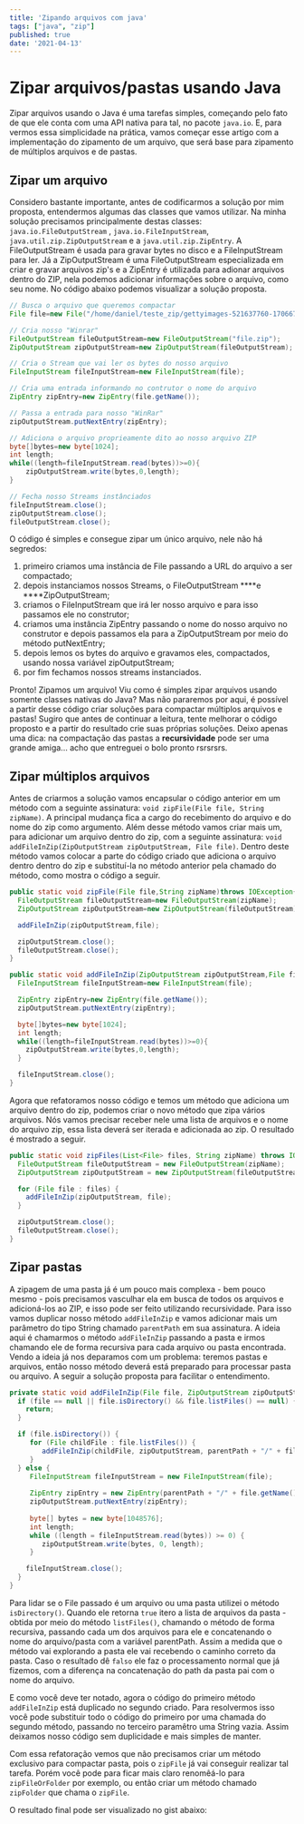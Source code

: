 ```yaml
---
title: 'Zipando arquivos com java'
tags: ["java", "zip"]
published: true
date: '2021-04-13'
---
```


# Zipar arquivos/pastas usando Java

Zipar arquivos usando o Java é uma tarefas simples, começando pelo fato de que ele conta com uma API nativa para tal, no
pacote `java.io`. E, para vermos essa simplicidade na prática, vamos começar esse artigo com a implementação do
zipamento de um arquivo, que será base para zipamento de múltiplos arquivos e de pastas.


## Zipar um arquivo

Considero bastante importante, antes de codificarmos a solução por mim proposta, entendermos algumas das classes que
vamos utilizar. Na minha solução precisamos principalmente destas classes: `java.io.FileOutputStream`
, `java.io.FileInputStream`, `java.util.zip.ZipOutputStream` e a `java.util.zip.ZipEntry`. A FileOutputStream é usada
para gravar bytes no disco e a FileInputStream para ler. Já a ZipOutputStream é uma FileOutputStream especializada em
criar e gravar arquivos zip's e a ZipEntry é utilizada para adionar arquivos dentro do ZIP, nela podemos adicionar
informações sobre o arquivo, como seu nome. No código abaixo podemos visualizar a solução proposta.

```java
// Busca o arquivo que queremos compactar
File file=new File("/home/daniel/teste_zip/gettyimages-521637760-170667a.jpg");

// Cria nosso "Winrar"
FileOutputStream fileOutputStream=new FileOutputStream("file.zip");
ZipOutputStream zipOutputStream=new ZipOutputStream(fileOutputStream);

// Cria o Stream que vai ler os bytes do nosso arquivo
FileInputStream fileInputStream=new FileInputStream(file);

// Cria uma entrada informando no contrutor o nome do arquivo
ZipEntry zipEntry=new ZipEntry(file.getName());

// Passa a entrada para nosso "WinRar"
zipOutputStream.putNextEntry(zipEntry);

// Adiciona o arquivo proprieamente dito ao nosso arquivo ZIP
byte[]bytes=new byte[1024];
int length;
while((length=fileInputStream.read(bytes))>=0){
    zipOutputStream.write(bytes,0,length);
}

// Fecha nosso Streams instânciados
fileInputStream.close();
zipOutputStream.close();
fileOutputStream.close();
```

O código é simples e consegue zipar um único arquivo, nele não há segredos:

1. primeiro criamos uma instância de File passando a URL do arquivo a ser compactado;
2. depois instanciamos nossos Streams, o FileOutputStream ****e ****ZipOutputStream;
3. criamos o FileInputStream que irá ler nosso arquivo e para isso passamos ele no construtor;
4. criamos uma instância ZipEntry passando o nome do nosso arquivo no construtor e depois passamos ela para a
   ZipOutputStream por meio do método putNextEntry;
5. depois lemos os bytes do arquivo e gravamos eles, compactados, usando nossa variável zipOutputStream;
6. por fim fechamos nossos streams instanciados.

Pronto! Zipamos um arquivo! Viu como é simples zipar arquivos usando somente classes nativas do Java? Mas não pararemos
por aqui, é possível a partir desse código criar soluções para compactar múltiplos arquivos e pastas! Sugiro que antes
de continuar a leitura, tente melhorar o código proposto e a partir do resultado crie suas próprias soluções. Deixo
apenas uma dica: na compactação das pastas a **recursividade** pode ser uma grande amiga... acho que entreguei o bolo
pronto rsrsrsrs.


## Zipar múltiplos arquivos

Antes de criarmos a solução vamos encapsular o código anterior em um método com a seguinte
assinatura: `void zipFile(File file, String zipName)`. A principal mudança fica a cargo do recebimento do arquivo e do
nome do zip como argumento. Além desse método vamos criar mais um, para adicionar um arquivo dentro do zip, com a
seguinte assinatura: `void addFileInZip(ZipOutputStream zipOutputStream, File file)`. Dentro deste método vamos colocar
a parte do código criado que adiciona o arquivo dentro dentro do zip e substituí-la no método anterior pela chamado do
método, como mostra o código a seguir.

```java
public static void zipFile(File file,String zipName)throws IOException{
  FileOutputStream fileOutputStream=new FileOutputStream(zipName);
  ZipOutputStream zipOutputStream=new ZipOutputStream(fileOutputStream);

  addFileInZip(zipOutputStream,file);

  zipOutputStream.close();
  fileOutputStream.close();
}

public static void addFileInZip(ZipOutputStream zipOutputStream,File file)throws IOException{
  FileInputStream fileInputStream=new FileInputStream(file);

  ZipEntry zipEntry=new ZipEntry(file.getName());
  zipOutputStream.putNextEntry(zipEntry);

  byte[]bytes=new byte[1024];
  int length;
  while((length=fileInputStream.read(bytes))>=0){
    zipOutputStream.write(bytes,0,length);
  }

  fileInputStream.close();
}
```

Agora que refatoramos nosso código e temos um método que adiciona um arquivo dentro do zip, podemos criar o novo método
que zipa vários arquivos. Nós vamos precisar receber nele uma lista de arquivos e o nome do arquivo zip, essa lista
deverá ser iterada e adicionada ao zip. O resultado é mostrado a seguir.


```java
public static void zipFiles(List<File> files, String zipName) throws IOException {
  FileOutputStream fileOutputStream = new FileOutputStream(zipName);
  ZipOutputStream zipOutputStream = new ZipOutputStream(fileOutputStream);

  for (File file : files) {
    addFileInZip(zipOutputStream, file);
  }

  zipOutputStream.close();
  fileOutputStream.close();
}
```


## Zipar pastas

A zipagem de uma pasta já é um pouco mais complexa - bem pouco mesmo - pois precisamos vasculhar ela em busca de todos
os arquivos e adicioná-los ao ZIP, e isso pode ser feito utilizando recursividade. Para isso vamos duplicar nosso
método `addFileInZip` e vamos adicionar mais um parâmetro do tipo String chamado `parentPath` em sua assinatura. A ideia
aqui é chamarmos o método `addFileInZip` passando a pasta e irmos chamando ele de forma recursiva para cada arquivo ou
pasta encontrada. Vendo a ideia já nos deparamos com um problema: teremos pastas e arquivos, então nosso método deverá
está preparado para processar pasta ou arquivo. A seguir a solução proposta para facilitar o entendimento.

```java
private static void addFileInZip(File file, ZipOutputStream zipOutputStream, String parentPath) throws IOException {
  if (file == null || file.isDirectory() && file.listFiles() == null) {
    return;
  }

  if (file.isDirectory()) {
     for (File childFile : file.listFiles()) {
        addFileInZip(childFile, zipOutputStream, parentPath + "/" + file.getName());
     }
  } else {
     FileInputStream fileInputStream = new FileInputStream(file);
   
     ZipEntry zipEntry = new ZipEntry(parentPath + "/" + file.getName());
     zipOutputStream.putNextEntry(zipEntry);
   
     byte[] bytes = new byte[1048576];
     int length;
     while ((length = fileInputStream.read(bytes)) >= 0) {
        zipOutputStream.write(bytes, 0, length);
     }

    fileInputStream.close();
  }
}
```

Para lidar se o File passado é um arquivo ou uma pasta utilizei o método `isDirectory()`. Quando ele retorna `true`
itero a lista de arquivos da pasta - obtida por meio do método `listFiles()`, chamando o método de forma recursiva,
passando cada um dos arquivos para ele e concatenando o nome do arquivo/pasta com a variável parentPath. Assim a medida
que o método vai explorando a pasta ele vai recebendo o caminho correto da pasta. Caso o resultado dê `falso` ele faz o
processamento normal que já fizemos, com a diferença na concatenação do path da pasta pai com o nome do arquivo.

E como você deve ter notado, agora o código do primeiro método `addFileInZip` está duplicado no segundo criado. Para
resolvermos isso você pode substituir todo o código do primeiro por uma chamada do segundo método, passando no terceiro
paramêtro uma String vazia. Assim deixamos nosso código sem duplicidade e mais simples de manter.

Com essa refatoração vemos que não precisamos criar um método exclusivo para compactar pasta, pois o `zipFile` já vai
conseguir realizar tal tarefa. Porém você pode para ficar mais claro renomêá-lo para `zipFileOrFolder` por exemplo, ou
então criar um método chamado `zipFolder` que chama o `zipFile`.

O resultado final pode ser visualizado no gist abaixo:

<script src="https://gist.github.com/danielarrais/bbdb631d2dcc41baf18cc6f914e2ccb6.js"></script>




